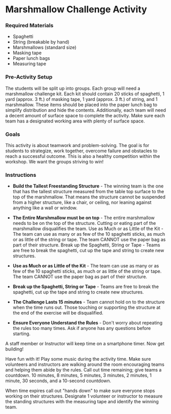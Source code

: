 # Marshmallow Challenge Activity

### Required Materials
* Spaghetti
* String (breakable by hand)
* Marshmallows (standard size)
* Masking tape
* Paper lunch bags
* Measuring tape

### Pre-Activity Setup
  The students will be split up into groups.  Each group will need a marshmallow challenge kit.  Each kit should contain 20 sticks of spaghetti, 1 yard (approx. 3 ft.) of masking tape, 1 yard (approx. 3 ft.) of string, and 1 marshmallow.  These items should be placed into the paper lunch bag to simplify distribution and hide the contents.  Additionally, each team will need a decent amount of surface space to complete the activity.  Make sure each team has a designated working area with plenty of surface space.

### Goals
  This activity is about teamwork and problem-solving.  The goal is for students to strategize, work together, overcome failure and obstacles to reach a successful outcome.  This is also a healthy competition within the workshop.  We want the groups striving to win!

### Instructions
  * **Build the Tallest Freestanding Structure** - The winning team is the one that has the tallest structure measured from the table top surface to the top of the marshmallow.  That means the structure cannot be suspended from a higher structure, like a chair, or ceiling, nor leaning against anything like a wall or window.

  * **The Entire Marshmallow must be on top** - The entire marshmallow needs to be on the top of the structure.  Cutting or eating part of the marshmallow disqualifies the team.
  Use as Much or as Little of the Kit - The team can use as many or as few of the 10 spaghetti sticks, as much or as little of the string or tape.  The team CANNOT use the paper bag as part of their structure.
  Break up the Spaghetti, String or Tape - Teams are free to break the spaghetti, cut up the tape and string to create new structures.

  * **Use as Much or as Little of the Kit** - The team can use as many or as few of the 10 spaghetti sticks, as much or as little of the string or tape.  The team CANNOT use the paper bag as part of their structure.

  * **Break up the Spaghetti, String or Tape** - Teams are free to break the spaghetti, cut up the tape and string to create new structures.

  * **The Challenge Lasts 15 minutes** - Team cannot hold on to the structure when the time runs out.  Those touching or supporting the structure at the end of the exercise will be disqualified.

  * **Ensure Everyone Understand the Rules** - Don't worry about repeating the rules too many times.  Ask if anyone has any questions before starting.

A staff member or Instructor will keep time on a smartphone timer.  Now get building!

Have fun with it!  Play some music during the activity time.  Make sure volunteers and instructors are walking around the room encouraging teams and helping them abide by the rules.  Call out time remaining; give teams a countdown.  10 minutes, 8 minutes, 5 minutes, 3 minutes, 2 minutes, 1 minute, 30 seconds, and a 10-second countdown.

When time expires call out "hands down" to make sure everyone stops working on their structures.  Designate 1 volunteer or instructor to measure the standing structures with the measuring tape and identify the winning team.
